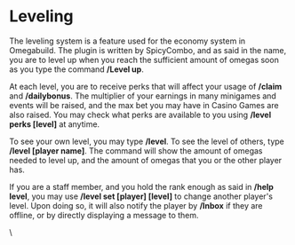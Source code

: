 # Leveling

The leveling system is a feature used for the economy system in Omegabuild. The plugin is written by SpicyCombo, and as said in the name, you are to level up when you reach the sufficient amount of omegas soon as you type the command **/Level up**.

At each level, you are to receive perks that will affect your usage of **/claim** and **/dailybonus**. The multiplier of your earnings in many minigames and events will be raised, and the max bet you may have in Casino Games are also raised. You may check what perks are available to you using **/level perks \[level]** at anytime.

To see your own level, you may type **/level**. To see the level of others, type **/level \[player name]**. The command will show the amount of omegas needed to level up, and the amount of omegas that you or the other player has.

If you are a staff member, and you hold the rank enough as said in **/help level**, you may use **/level set \[player] \[level]** to change another player's level. Upon doing so, it will also notify the player by **/Inbox** if they are offline, or by directly displaying a message to them.

\

